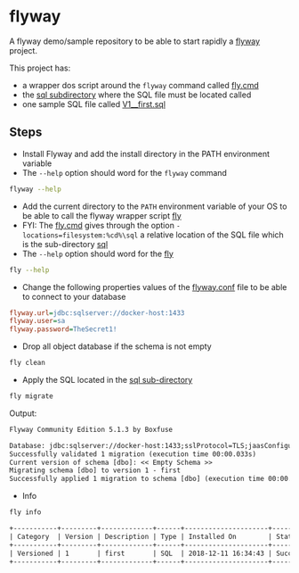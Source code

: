 # flyway
A flyway demo/sample repository to be able to start rapidly a [flyway](https://flywaydb.org/) project.

This project has:

  * a wrapper dos script around the `flyway` command called [fly.cmd](fly.cmd)
  * the [sql subdirectory](./sql) where the SQL file must be located called 
  * one sample SQL file called [V1__first.sql](./sql/V1__first.sql) 

## Steps

  * Install Flyway and add the install directory in the PATH environment variable
  * The `--help` option should word for the `flyway` command
```bash  
flyway --help
```
  * Add the current directory to the `PATH` environment variable of your OS to be able to call the flyway wrapper script [fly](fly.cmd)
  * FYI: The [fly.cmd](fly.cmd) gives through the option `-locations=filesystem:%cd%\sql` a relative location of the SQL file which is the sub-directory [sql](./sql)
  * The `--help` option should word for the [fly](fly.cmd) 
```bash  
fly --help
``` 
  * Change the following properties values of the [flyway.conf](flyway.conf) file to be able to connect to your database
```ini
flyway.url=jdbc:sqlserver://docker-host:1433
flyway.user=sa
flyway.password=TheSecret1!
```
  * Drop all object database if the schema is not empty
```bash  
fly clean
```
  * Apply the SQL located in the [sql sub-directory](./sql)
```bash  
fly migrate
``` 
Output:
```txt
Flyway Community Edition 5.1.3 by Boxfuse

Database: jdbc:sqlserver://docker-host:1433;sslProtocol=TLS;jaasConfigurationName=SQLJDBCDriver;statementPoolingCacheSize=0;serverPreparedStatementDiscardThreshold=10;enablePrepareOnFirstPreparedStatementCall=false;fips=false;socketTimeout=0;authentication=NotSpecified;authenticationScheme=nativeAuthentication;xopenStates=false;sendTimeAsDatetime=true;trustStoreType=JKS;trustServerCertificate=false;TransparentNetworkIPResolution=true;serverNameAsACE=false;sendStringParametersAsUnicode=true;selectMethod=direct;responseBuffering=adaptive;queryTimeout=-1;packetSize=8000;multiSubnetFailover=false;loginTimeout=15;lockTimeout=-1;lastUpdateCount=true;encrypt=false;disableStatementPooling=true;columnEncryptionSetting=Disabled;applicationName=Microsoft JDBC Driver for SQL Server;applicationIntent=readwrite; (Microsoft SQL Server 14.0)
Successfully validated 1 migration (execution time 00:00.033s)
Current version of schema [dbo]: << Empty Schema >>
Migrating schema [dbo] to version 1 - first
Successfully applied 1 migration to schema [dbo] (execution time 00:00.108s)
```
  * Info
```bash  
fly info
```
```txt
+-----------+---------+-------------+------+---------------------+---------+
| Category  | Version | Description | Type | Installed On        | State   |
+-----------+---------+-------------+------+---------------------+---------+
| Versioned | 1       | first       | SQL  | 2018-12-11 16:34:43 | Success |
+-----------+---------+-------------+------+---------------------+---------+
```
